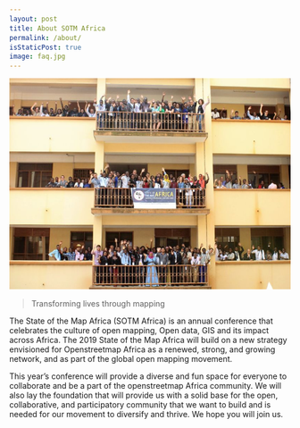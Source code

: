 ```yaml
---
layout: post
title: About SOTM Africa
permalink: /about/
isStaticPost: true
image: faq.jpg
---
```

![State of the Map 2017 Group Photo](/img/posts/sotm-2017-group.jpg)

> Transforming lives through mapping

The State of the Map Africa (SOTM Africa) is an annual conference that celebrates the culture of open mapping, Open data, GIS and its impact across Africa. The 2019 State of the Map Africa will build on a new strategy envisioned for Openstreetmap Africa as a renewed, strong, and growing network, and as part of the global open mapping movement.

This year’s conference will provide a diverse and fun space for everyone to collaborate and be a part of the openstreetmap Africa community. We will also lay the foundation that will provide us with a solid base for the open, collaborative, and participatory community that we want to build and is needed for our movement to diversify and thrive. We hope you will join us.